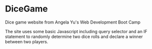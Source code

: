 # DiceGame
Dice game website from Angela Yu's Web Development Boot Camp

The site uses some basic Javascript including query selector and an IF statement to randomly determine two dice rolls and declare a winner between two players.
